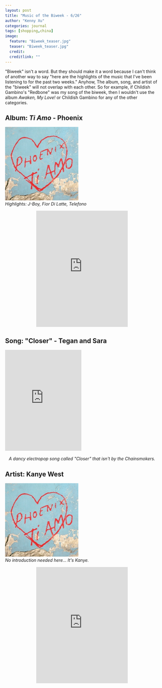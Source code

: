 ```yaml
---
layout: post
title: "Music of the Biweek - 6/26"
author: "Kenny Xu"
categories: journal
tags: [shopping,china]
image:
  feature: "Biweek_teaser.jpg"
  teaser: "Biweek_teaser.jpg"
  credit:
  creditlink: ""
---
```

"Biweek" isn't a word. But they should make it a word because I can't think of another way to say "here are the highlights of the music that I've been listening to for the past two weeks." Anyhow, The album, song, and artist of the "biweek" will not overlap with each other. So for example, if Childish Gambino's "Redbone" was my song of the biweek, then I wouldn't use the album _Awaken, My Love!_ or Childish Gambino for any of the other categories.

<div class="post-container">
    <h2 class="post-title">Album: <i>Ti Amo</i> - Phoenix</h2>
    <div class="post-thumb"><img src="/images/Ti Amo.JPG" alt="Ti Amo"><br><i>Highlights: J-Boy, Fior Di Latte, Telefono</i></div>
    <div class="post-content">
        <p style="text-align:center;"><iframe src="https://open.spotify.com/embed?uri=spotify:album:08rZ2mw2qwx60vOJtozqbh&theme=white" width="300" height="380" frameborder="0" allowtransparency="true"></iframe></p></div>
</div>

<div class="post-container">
    <h2 class="post-title">Song: "Closer" - Tegan and Sara</h2>
    <div class="post-thumb"><iframe src="https://open.spotify.com/embed?uri=spotify:track:4dTVgHZFPlaq9nPbLVVLSG&theme=white" width="250" height="330" frameborder="0" allowtransparency="true"></iframe></div>
    <div class="post-content">
        <p style="text-align:center;"><i>A dancy electropop song called "Closer" that isn't by the Chainsmokers.</i></p></div>
</div>

<div class="post-container">
    <h2 class="post-title">Artist: Kanye West</h2>
    <div class="post-thumb"><img src="/images/Ti Amo.JPG" alt="Ti Amo"><br><i>No introduction needed here... It's Kanye.</i></div>
    <div class="post-content">
        <p style="text-align:center;"><iframe src="https://open.spotify.com/embed?uri=spotify:artist:5K4W6rqBFWDnAN6FQUkS6x&theme=white" width="300" height="380" frameborder="0" allowtransparency="true"></iframe></p></div>
</div>
